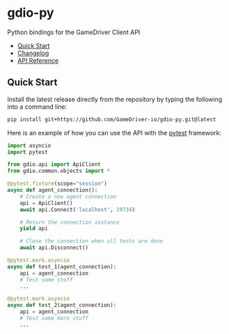 # gdio-py
Python bindings for the GameDriver Client API

 - [Quick Start](#Quick-Start)
 - [Changelog](CHANGELOG.md)
 - [API Reference](docs/ApiClient_Reference.md)

## Quick Start

Install the latest release directly from the repository by typing the following into a command line:
```bash
pip install git+https://github.com/GameDriver-io/gdio-py.git@latest
```

Here is an example of how you can use the API with the [pytest](https://docs.pytest.org/en/latest/getting-started.html) framework:
```py
import asyncio
import pytest

from gdio.api import ApiClient
from gdio.common.objects import *

@pytest.fixture(scope="session")
async def agent_connection():
    # Create a new agent connection
    api = ApiClient()
    await api.Connect('localhost', 19734)

    # Return the connection instance
    yield api

    # Close the connection when all tests are done
    await api.Disconnect()

@pytest.mark.asyncio
async def test_1(agent_connection):
    api = agent_connection
    # Test some stuff
    ...

@pytest.mark.asyncio
async def test_2(agent_connection):
    api = agent_connection
    # Test some more stuff
    ...
```
